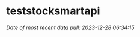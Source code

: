 
<!-- README.md is generated from README.Rmd. Please edit that file -->

# teststocksmartapi

*Date of most recent data pull: 2023-12-28 06:34:15*
